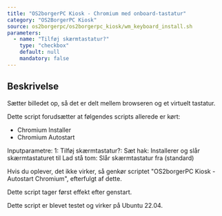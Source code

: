 ```yaml
---
title: "OS2borgerPC Kiosk - Chromium med onboard-tastatur"
category: "OS2BorgerPC Kiosk"
source: os2borgerpc/os2borgerpc_kiosk/wm_keyboard_install.sh
parameters:
  - name: "Tilføj skærmtastatur?"
    type: "checkbox"
    default: null
    mandatory: false
---
```


## Beskrivelse
Sætter billedet op, så det er delt mellem browseren og et virtuelt tastatur.

Dette script forudsætter at følgendes scripts allerede er kørt:
- Chromium Installer
- Chromium Autostart

Inputparametre:
1: Tilføj skærmtastatur?:
   Sæt hak: Installerer og slår skærmtastaturet til
   Lad stå tom: Slår skærmtastatur fra (standard)

Hvis du oplever, det ikke virker, så genkør scriptet "OS2borgerPC Kiosk - Autostart Chromium", efterfulgt af dette.

Dette script tager først effekt efter genstart.

Dette script er blevet testet og virker på Ubuntu 22.04.